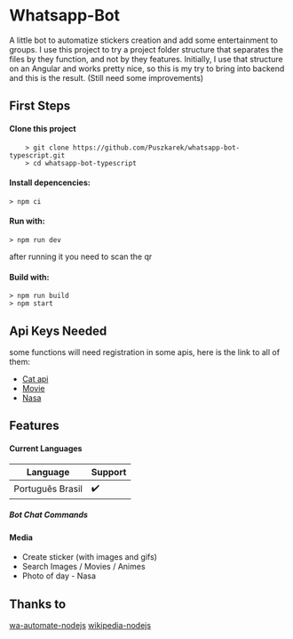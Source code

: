 # Whatsapp-Bot

A little bot to automatize stickers creation and add some entertainment to groups.
I use this project to try a project folder structure that separates the files by they function, and not by they features. Initially, I use that structure on an Angular and works pretty nice, so this is my try to bring into backend and this is the result. (Still need some improvements)

## First Steps

#### Clone this project

```
    > git clone https://github.com/Puszkarek/whatsapp-bot-typescript.git
    > cd whatsapp-bot-typescript
```

#### Install depencencies:

    > npm ci

#### Run with:

    > npm run dev

after running it you need to scan the qr

#### Build with:

    > npm run build
    > npm start

## Api Keys Needed

some functions will need registration in some apis, here is the link to all of them:

- [Cat api](https://thecatapi.com/ 'cat api')
- [Movie](https://www.themoviedb.org/documentation/api 'movie database api')
- [Nasa](https://api.nasa.gov/ 'nasa api')

## Features

#### Current Languages

| Language         | Support |
| ---------------- | ------- |
| Português Brasil | ✔️      |

##### Bot Chat Commands

#### Media

- Create sticker (with images and gifs)
- Search Images / Movies / Animes
- Photo of day - Nasa

## Thanks to

[wa-automate-nodejs](https://github.com/open-wa/wa-automate-nodejs 'wa-automate-nodejs')
[wikipedia-nodejs](https://github.com/dopecodez/wikipedia 'wikipedia-nodejs')
